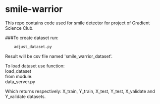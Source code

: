 # smile-warrior
This repo contains code used for smile detector for project of Gradient Science Club.

###To create dataset run: 
```bash
    adjust_dataset.py 
```

Result will be csv file named 'smile_warrior_dataset'.

To load dataset use function:\
    load_dataset  
from module:\
    data_server.py
    
Which returns respectively: X_train, Y_train, X_test, Y_test, X_validate and Y_validate datasets. 
